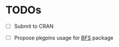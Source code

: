 # TODOs

-   [ ] Submit to CRAN

-   [ ] Propose pkgpins usage for [BFS](https://github.com/lgnbhl/BFS) package
